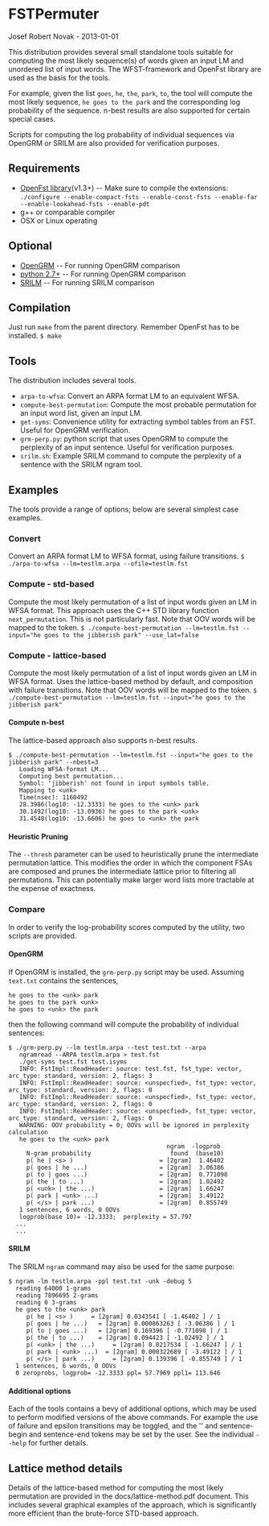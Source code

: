 FSTPermuter
===========
Josef Robert Novak - 2013-01-01

This distribution provides several small standalone tools suitable 
for computing the most likely sequence(s) of words given an input 
LM and unordered list of input words. The WFST-framework and 
OpenFst library are used as the basis for the tools.

For example, given the list `goes`, `he`, `the`, `park`, `to`, the 
tool will compute the most likely sequence, `he goes to the park` and
the corresponding log probability of the sequence.  n-best results are
also supported for certain special cases.

Scripts for computing the log probability of individual sequences via
OpenGRM or SRILM are also provided for verification purposes.

Requirements
------------
 * [OpenFst library](http://www.openfst.org)(v1.3+) -- Make sure to compile the extensions: `./configure --enable-compact-fsts --enable-const-fsts --enable-far --enable-lookahead-fsts --enable-pdt`
 * g++ or comparable compiler
 * OSX or Linux operating

Optional
--------
 * [OpenGRM](http://www.openfst.org/twiki/bin/view/GRM/NGramLibrary) -- For running OpenGRM comparison
 * [python 2.7+](http://www.python.org/getit/) -- For running OpenGRM comparison
 * [SRILM](http://www.speech.sri.com/projects/srilm/) -- For running SRILM comparison

Compilation
-----------
Just run `make` from the parent directory. Remember OpenFst has to be installed.
`$ make`

Tools
-----
The distribution includes several tools.
 * `arpa-to-wfsa`: Convert an ARPA format LM to an equivalent WFSA.
 * `compute-best-permutation`: Compute the most probable permutation for an input word list, given an input LM.
 * `get-syms`: Convenience utility for extracting symbol tables from an FST. Useful for OpenGRM verification.
 * `grm-perp.py`: python script that uses OpenGRM to compute the perplexity of an input sentence.  Useful for verification purposes.
 * `srilm.sh`: Example SRILM command to compute the perplexity of a sentence with the SRILM ngram tool.

Examples
--------
The tools provide a range of options; below are several simplest case examples.

### Convert 
Convert an ARPA format LM to WFSA format, using failure transitions.
`$ ./arpa-to-wfsa --lm=testlm.arpa --ofile=testlm.fst`

### Compute - std-based
Compute the most likely permutation of a list of input words given an LM in WFSA format.  This approach uses the C++ STD library function `next_permutation`.  This is not particularly fast.  Note that OOV words will be mapped to the <unk> token.
`$ ./compute-best-permutation --lm=testlm.fst --input="he goes to the jibberish park" --use_lat=false`

### Compute - lattice-based
Compute the most likely permutation of a list of input words given an LM in WFSA format.  Uses the lattice-based method by default, and composition with failure transitions. Note that OOV words will be mapped to the <unk> token.
`$ ./compute-best-permutation --lm=testlm.fst --input="he goes to the jibberish park"`

#### Compute n-best
The lattice-based approach also supports n-best results.

    $ ./compute-best-permutation --lm=testlm.fst --input="he goes to the jibberish park" --nbest=3
       Loading WFSA-format LM...
       Computing best permutation...
       Symbol: 'jibberish' not found in input symbols table.
       Mapping to <unk>
       Time(nsec): 1160492
       28.3986(log10: -12.3333) he goes to the <unk> park
       30.1492(log10: -13.0936) he goes to the park <unk>
       31.4548(log10: -13.6606) he goes to <unk> the park

#### Heuristic Pruning
The `--thresh` parameter can be used to heuristically prune the intermediate permutation lattice.
This modifies the order in which the component FSAs are composed and prunes the intermediate lattice
prior to filtering all permutations.  This can potentially make larger word lists more tractable at
the expense of exactness. 

### Compare
In order to verify the log-probability scores computed by the utility, two scripts are provided.

#### OpenGRM
If OpenGRM is installed, the `grm-perp.py` script may be used. Assuming `text.txt` contains the sentences,

    he goes to the <unk> park
    he goes to the park <unk>
    he goes to <unk> the park

then the following command will compute the probability of individual sentences:

    $ ./grm-perp.py --lm testlm.arpa --test test.txt --arpa
       ngramread --ARPA testlm.arpa > test.fst
       ./get-syms test.fst test.isyms
       INFO: FstImpl::ReadHeader: source: test.fst, fst_type: vector, arc_type: standard, version: 2, flags: 3
       INFO: FstImpl::ReadHeader: source: <unspecfied>, fst_type: vector, arc_type: standard, version: 2, flags: 0
       INFO: FstImpl::ReadHeader: source: <unspecfied>, fst_type: vector, arc_type: standard, version: 2, flags: 0
       INFO: FstImpl::ReadHeader: source: <unspecfied>, fst_type: vector, arc_type: standard, version: 2, flags: 0
       WARNING: OOV probability = 0; OOVs will be ignored in perplexity calculation
       he goes to the <unk> park
                                                ngram  -logprob
         N-gram probability                      found  (base10)
         p( he | <s> )                        = [2gram]  1.46402
         p( goes | he ...)                    = [2gram]  3.06386
         p( to | goes ...)                    = [2gram]  0.771098
         p( the | to ...)                     = [2gram]  1.02492
         p( <unk> | the ...)                  = [2gram]  1.66247
         p( park | <unk> ...)                 = [2gram]  3.49122
         p( </s> | park ...)                  = [2gram]  0.855749
       1 sentences, 6 words, 0 OOVs       
       logprob(base 10)= -12.3333;  perplexity = 57.797
      ...
      ...

#### SRILM
The SRILM `ngram` command may also be used for the same purpose:

    $ ngram -lm testlm.arpa -ppl test.txt -unk -debug 5
      reading 64000 1-grams
      reading 7896695 2-grams
      reading 0 3-grams
      he goes to the <unk> park
         p( he | <s> )     = [2gram] 0.0343541 [ -1.46402 ] / 1
         p( goes | he ...)   = [2gram] 0.000863263 [ -3.06386 ] / 1
         p( to | goes ...)   = [2gram] 0.169396 [ -0.771098 ] / 1
         p( the | to ...)    = [2gram] 0.094423 [ -1.02492 ] / 1
         p( <unk> | the ...) 	 = [2gram] 0.0217534 [ -1.66247 ] / 1
         p( park | <unk> ...)  = [2gram] 0.000322689 [ -3.49122 ] / 1
         p( </s> | park ...) 	 = [2gram] 0.139396 [ -0.855749 ] / 1
      1 sentences, 6 words, 0 OOVs
      0 zeroprobs, logprob= -12.3333 ppl= 57.7969 ppl1= 113.646

#### Additional options
Each of the tools contains a bevy of additional options, which may be used to 
perform modified versions of the above commands.  For example the use of failure
and epsilon transitions may be toggled, and the '<unk>' and sentence-begin and
sentence-end tokens may be set by the user.  See the individual `--help` for 
further details.

Lattice method details
----------------------
Details of the lattice-based method for computing the most likely permutation
are provided in the docs/lattice-method.pdf document.  This includes several
graphical examples of the approach, which is significantly more efficient than
the brute-force STD-based approach.
